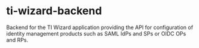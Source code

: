 # ti-wizard-backend
Backend for the TI Wizard application providing the API for configuration of identity management products such as SAML IdPs and SPs or OIDC OPs and RPs.

